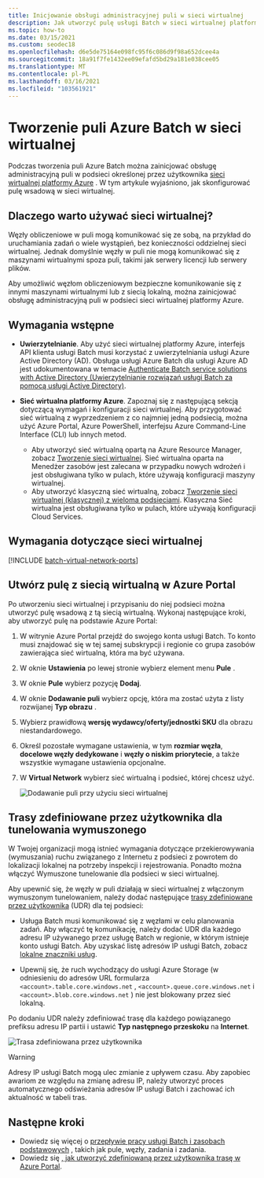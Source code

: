 ```yaml
---
title: Inicjowanie obsługi administracyjnej puli w sieci wirtualnej
description: Jak utworzyć pulę usługi Batch w sieci wirtualnej platformy Azure, dzięki czemu węzły obliczeniowe mogą bezpiecznie komunikować się z innymi maszynami wirtualnymi w sieci, takimi jak serwer plików.
ms.topic: how-to
ms.date: 03/15/2021
ms.custom: seodec18
ms.openlocfilehash: d6e5de75164e098fc95f6c086d9f98a652dcee4a
ms.sourcegitcommit: 18a91f7fe1432ee09efafd5bd29a181e038cee05
ms.translationtype: MT
ms.contentlocale: pl-PL
ms.lasthandoff: 03/16/2021
ms.locfileid: "103561921"
---
```

# <a name="create-an-azure-batch-pool-in-a-virtual-network"></a>Tworzenie puli Azure Batch w sieci wirtualnej

Podczas tworzenia puli Azure Batch można zainicjować obsługę administracyjną puli w podsieci określonej przez użytkownika [sieci wirtualnej platformy Azure](../virtual-network/virtual-networks-overview.md) . W tym artykule wyjaśniono, jak skonfigurować pulę wsadową w sieci wirtualnej.

## <a name="why-use-a-vnet"></a>Dlaczego warto używać sieci wirtualnej?

Węzły obliczeniowe w puli mogą komunikować się ze sobą, na przykład do uruchamiania zadań o wiele wystąpień, bez konieczności oddzielnej sieci wirtualnej. Jednak domyślnie węzły w puli nie mogą komunikować się z maszynami wirtualnymi spoza puli, takimi jak serwery licencji lub serwery plików.

Aby umożliwić węzłom obliczeniowym bezpieczne komunikowanie się z innymi maszynami wirtualnymi lub z siecią lokalną, można zainicjować obsługę administracyjną puli w podsieci sieci wirtualnej platformy Azure.

## <a name="prerequisites"></a>Wymagania wstępne

- **Uwierzytelnianie**. Aby użyć sieci wirtualnej platformy Azure, interfejs API klienta usługi Batch musi korzystać z uwierzytelniania usługi Azure Active Directory (AD). Obsługa usługi Azure Batch dla usługi Azure AD jest udokumentowana w temacie [Authenticate Batch service solutions with Active Directory (Uwierzytelnianie rozwiązań usługi Batch za pomocą usługi Active Directory)](batch-aad-auth.md).

- **Sieć wirtualna platformy Azure**. Zapoznaj się z następującą sekcją dotyczącą wymagań i konfiguracji sieci wirtualnej. Aby przygotować sieć wirtualną z wyprzedzeniem z co najmniej jedną podsiecią, można użyć Azure Portal, Azure PowerShell, interfejsu Azure Command-Line Interface (CLI) lub innych metod.
  - Aby utworzyć sieć wirtualną opartą na Azure Resource Manager, zobacz [Tworzenie sieci wirtualnej](../virtual-network/manage-virtual-network.md#create-a-virtual-network). Sieć wirtualna oparta na Menedżer zasobów jest zalecana w przypadku nowych wdrożeń i jest obsługiwana tylko w pulach, które używają konfiguracji maszyny wirtualnej.
  - Aby utworzyć klasyczną sieć wirtualną, zobacz [Tworzenie sieci wirtualnej (klasycznej) z wieloma podsieciami](/previous-versions/azure/virtual-network/create-virtual-network-classic). Klasyczna Sieć wirtualna jest obsługiwana tylko w pulach, które używają konfiguracji Cloud Services.

## <a name="vnet-requirements"></a>Wymagania dotyczące sieci wirtualnej

[!INCLUDE [batch-virtual-network-ports](../../includes/batch-virtual-network-ports.md)]

## <a name="create-a-pool-with-a-vnet-in-the-azure-portal"></a>Utwórz pulę z siecią wirtualną w Azure Portal

Po utworzeniu sieci wirtualnej i przypisaniu do niej podsieci można utworzyć pulę wsadową z tą siecią wirtualną. Wykonaj następujące kroki, aby utworzyć pulę na podstawie Azure Portal: 

1. W witrynie Azure Portal przejdź do swojego konta usługi Batch. To konto musi znajdować się w tej samej subskrypcji i regionie co grupa zasobów zawierająca sieć wirtualną, która ma być używana.
2. W oknie **Ustawienia** po lewej stronie wybierz element menu **Pule** .
3. W oknie **Pule** wybierz pozycję **Dodaj**.
4. W oknie **Dodawanie puli** wybierz opcję, która ma zostać użyta z listy rozwijanej **Typ obrazu** .
5. Wybierz prawidłową **wersję wydawcy/oferty/jednostki SKU** dla obrazu niestandardowego.
6. Określ pozostałe wymagane ustawienia, w tym **rozmiar węzła**, **docelowe węzły dedykowane** i **węzły o niskim priorytecie**, a także wszystkie wymagane ustawienia opcjonalne.
7. W **Virtual Network** wybierz sieć wirtualną i podsieć, której chcesz użyć.

   ![Dodawanie puli przy użyciu sieci wirtualnej](./media/batch-virtual-network/add-vnet-pool.png)

## <a name="user-defined-routes-for-forced-tunneling"></a>Trasy zdefiniowane przez użytkownika dla tunelowania wymuszonego

W Twojej organizacji mogą istnieć wymagania dotyczące przekierowywania (wymuszania) ruchu związanego z Internetu z podsieci z powrotem do lokalizacji lokalnej na potrzeby inspekcji i rejestrowania. Ponadto można włączyć Wymuszone tunelowanie dla podsieci w sieci wirtualnej.

Aby upewnić się, że węzły w puli działają w sieci wirtualnej z włączonym wymuszonym tunelowaniem, należy dodać następujące [trasy zdefiniowane przez użytkownika](../virtual-network/virtual-networks-udr-overview.md) (UDR) dla tej podsieci:

- Usługa Batch musi komunikować się z węzłami w celu planowania zadań. Aby włączyć tę komunikację, należy dodać UDR dla każdego adresu IP używanego przez usługę Batch w regionie, w którym istnieje konto usługi Batch. Aby uzyskać listę adresów IP usługi Batch, zobacz [lokalne znaczniki usług](../virtual-network/service-tags-overview.md).

- Upewnij się, że ruch wychodzący do usługi Azure Storage (w odniesieniu do adresów URL formularza `<account>.table.core.windows.net` , `<account>.queue.core.windows.net` i `<account>.blob.core.windows.net` ) nie jest blokowany przez sieć lokalną.

Po dodaniu UDR należy zdefiniować trasę dla każdego powiązanego prefiksu adresu IP partii i ustawić **Typ następnego przeskoku** na **Internet**.

![Trasa zdefiniowana przez użytkownika](./media/batch-virtual-network/user-defined-route.png)

> [!WARNING]
> Adresy IP usługi Batch mogą ulec zmianie z upływem czasu. Aby zapobiec awariom ze względu na zmianę adresu IP, należy utworzyć proces automatycznego odświeżania adresów IP usługi Batch i zachować ich aktualność w tabeli tras.

## <a name="next-steps"></a>Następne kroki

- Dowiedz się więcej o [przepływie pracy usługi Batch i zasobach podstawowych](batch-service-workflow-features.md) , takich jak pule, węzły, zadania i zadania.
- Dowiedz się [, jak utworzyć zdefiniowaną przez użytkownika trasę w Azure Portal](../virtual-network/tutorial-create-route-table-portal.md).

